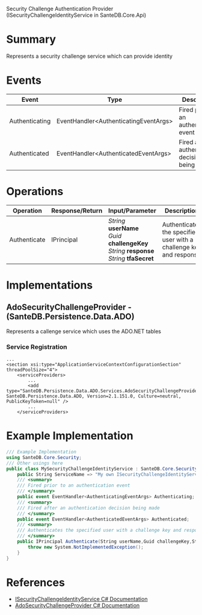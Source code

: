 Security Challenge Authentication Provider (ISecurityChallengeIdentityService in SanteDB.Core.Api)

# Summary
Represents a security challenge service which can provide identity

# Events

|Event|Type|Description|
|-|-|-|
|Authenticating|EventHandler&lt;AuthenticatingEventArgs>|Fired prior to an authentication event|
|Authenticated|EventHandler&lt;AuthenticatedEventArgs>|Fired after an authentication decision being made|

# Operations

|Operation|Response/Return|Input/Parameter|Description|
|-|-|-|-|
|Authenticate|IPrincipal|*String* **userName**<br/>*Guid* **challengeKey**<br/>*String* **response**<br/>*String* **tfaSecret**|Authenticates the specified user with a challenge key and response|

# Implementations


## AdoSecurityChallengeProvider - (SanteDB.Persistence.Data.ADO)
Represents a callenge service which uses the ADO.NET tables

### Service Registration
```markup
...
<section xsi:type="ApplicationServiceContextConfigurationSection" threadPoolSize="4">
	<serviceProviders>
		...
		<add type="SanteDB.Persistence.Data.ADO.Services.AdoSecurityChallengeProvider, SanteDB.Persistence.Data.ADO, Version=2.1.151.0, Culture=neutral, PublicKeyToken=null" />
		...
	</serviceProviders>
```
# Example Implementation
```csharp
/// Example Implementation
using SanteDB.Core.Security;
/// Other usings here
public class MySecurityChallengeIdentityService : SanteDB.Core.Security.ISecurityChallengeIdentityService { 
	public String ServiceName => "My own ISecurityChallengeIdentityService service";
	/// <summary>
	/// Fired prior to an authentication event
	/// </summary>
	public event EventHandler<AuthenticatingEventArgs> Authenticating;
	/// <summary>
	/// Fired after an authentication decision being made
	/// </summary>
	public event EventHandler<AuthenticatedEventArgs> Authenticated;
	/// <summary>
	/// Authenticates the specified user with a challenge key and response
	/// </summary>
	public IPrincipal Authenticate(String userName,Guid challengeKey,String response,String tfaSecret){
		throw new System.NotImplementedException();
	}
}
```

# References

* [ISecurityChallengeIdentityService C# Documentation](http://santesuite.org/assets/doc/net/html/T_SanteDB_Core_Security_ISecurityChallengeIdentityService.htm)
* [AdoSecurityChallengeProvider C# Documentation](http://santesuite.org/assets/doc/net/html/T_SanteDB_Persistence_Data_ADO_Services_AdoSecurityChallengeProvider.htm)
